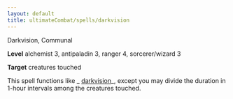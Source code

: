 ```yaml
---
layout: default
title: ultimateCombat/spells/darkvision
---
```

Darkvision, Communal

**Level** alchemist 3, antipaladin 3, ranger 4, sorcerer/wizard 3

**Target** creatures touched

This spell functions like _ [darkvision](spells/darkvision#_darkvision)_, except you may divide the duration in 1-hour intervals among the creatures touched.

